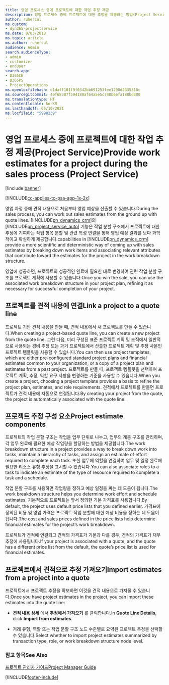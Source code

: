 ```yaml
---
title: 영업 프로세스 중에 프로젝트에 대한 작업 추정 제공
description: 영업 프로세스 중에 프로젝트에 대한 추정을 제공하는 방법(Project Service)
author: ruhercul
ms.custom:
- dyn365-projectservice
ms.date: 8/03/2018
ms.topic: article
ms.author: ruhercul
audience: Admin
search.audienceType:
- admin
- customizer
- enduser
search.app:
- D365CE
- D365PS
- ProjectOperations
ms.openlocfilehash: d1daff101f9f0342bb691253fee1290d2335318c
ms.sourcegitcommit: 40f68387f594180af64a5e5c748b6efa188bd300
ms.translationtype: HT
ms.contentlocale: ko-KR
ms.lasthandoff: 05/10/2021
ms.locfileid: "5998239"
---
```

# <a name="provide-work-estimates-for-a-project-during-the-sales-process-project-service"></a><span data-ttu-id="47cf3-103">영업 프로세스 중에 프로젝트에 대한 작업 추정 제공(Project Service)</span><span class="sxs-lookup"><span data-stu-id="47cf3-103">Provide work estimates for a project during the sales process (Project Service)</span></span>

[!include [banner](../includes/psa-now-project-operations.md)]

[!INCLUDE[cc-applies-to-psa-app-1x-2x](../includes/cc-applies-to-psa-app-1x-2x.md)]

<span data-ttu-id="47cf3-104">영업 과정 중에 견적 내용으로 처음부터 영업 예상을 산출할 수 있습니다.</span><span class="sxs-lookup"><span data-stu-id="47cf3-104">During the sales process, you can work out sales estimates from the ground up with quote lines.</span></span> [!INCLUDE[pn_dynamics_crm](../includes/pn-dynamics-crm.md)]<span data-ttu-id="47cf3-105">의 [!INCLUDE[pn_project_service_auto](../includes/pn-project-service-auto.md)] 기능은 작업 분할 구조에서 프로젝트에 대한 추정에 기여하는 작업 항목 분할 및 관련 특성 연결을 통해 영업 예상 결과를 보다 과학적이고 확실하게 제공합니다.</span><span class="sxs-lookup"><span data-stu-id="47cf3-105">capabilities in [!INCLUDE[pn_dynamics_crm](../includes/pn-dynamics-crm.md)] provide a more scientific and deterministic way of coming up with sales estimates by breaking down work items and associating relevant attributes that contribute toward the estimates for the project in the work breakdown structure.</span></span>  
  
 <span data-ttu-id="47cf3-106">영업에 성공하면, 프로젝트의 성공적인 완료에 필요한 대로 변경하여 관련 작업 분할 구조를 프로젝트 계획에 사용할 수 있습니다.</span><span class="sxs-lookup"><span data-stu-id="47cf3-106">Once you win the sale, you can use the associated work breakdown structure in your project plan, refining it as necessary for successful completion of your project.</span></span>  
  
## <a name="link-a-project-to-a-quote-line"></a><span data-ttu-id="47cf3-107">프로젝트를 견적 내용에 연결</span><span class="sxs-lookup"><span data-stu-id="47cf3-107">Link a project to a quote line</span></span>  
 <span data-ttu-id="47cf3-108">프로젝트 기반 견적 내용을 만들 때, 견적 내용에서 새 프로젝트를 만들 수 있습니다.</span><span class="sxs-lookup"><span data-stu-id="47cf3-108">When creating a project-based quote line, you can create a new project from the quote line.</span></span> <span data-ttu-id="47cf3-109">그런 다음, 미리 구성된 표준 프로젝트 계획 및 조직에서 일반적으로 사용되는 경비 추정 또는 과거 프로젝트에서 산출한 프로젝트 계획 및 추정 사본인 프로젝트 템플릿을 사용할 수 있습니다.</span><span class="sxs-lookup"><span data-stu-id="47cf3-109">You can then use project templates, which are either pre-configured standard project plans and financial estimates common to your organization, or a copy of a project plan and estimates from a past project.</span></span> <span data-ttu-id="47cf3-110">프로젝트를 만들 때, 프로젝트 템플릿을 선택하여 프로젝트 계획, 추정, 역할 요구 사항을 변경하는 기준을 사용할 수 있습니다.</span><span class="sxs-lookup"><span data-stu-id="47cf3-110">When you create a project, choosing a project template provides a basis to refine the project plan, estimates, and role requirements.</span></span> <span data-ttu-id="47cf3-111">견적에서 프로젝트를 만들면 프로젝트가 견적 내용에 자동으로 연결됩니다.</span><span class="sxs-lookup"><span data-stu-id="47cf3-111">By creating your project from the quote, the project is automatically associated with the quote line.</span></span>  
  
## <a name="project-estimate-components"></a><span data-ttu-id="47cf3-112">프로젝트 추정 구성 요소</span><span class="sxs-lookup"><span data-stu-id="47cf3-112">Project estimate components</span></span>  
 <span data-ttu-id="47cf3-113">프로젝트의 작업 분할 구조는 작업을 업무 단위로 나누고, 업무의 계층 구조를 관리하며, 각 업무 완료에 필요한 예상 작업량을 할당하는 방법을 제공합니다.</span><span class="sxs-lookup"><span data-stu-id="47cf3-113">The work breakdown structure in a project provides a way to break down work into tasks, maintain a hierarchy of tasks, and assign an estimate of effort required to complete each task.</span></span> <span data-ttu-id="47cf3-114">또한 업무에 역할을 연결하여 업무 및 일정 완료에 필요한 리소스 유형 추정을 표시할 수 있습니다.</span><span class="sxs-lookup"><span data-stu-id="47cf3-114">You can also associate roles to a task to indicate an estimate of the type of resource required to complete a task and a schedule.</span></span>  
  
 <span data-ttu-id="47cf3-115">작업 분할 구조를 사용하면 작업량을 정하고 예상 일정을 짜는 데 도움이 됩니다.</span><span class="sxs-lookup"><span data-stu-id="47cf3-115">The work breakdown structure helps you determine work effort and schedule estimates.</span></span> <span data-ttu-id="47cf3-116">기본적으로 프로젝트는 앞서 정의한 기본 가격표를 사용합니다.</span><span class="sxs-lookup"><span data-stu-id="47cf3-116">By default, the project uses default price lists that you defined earlier.</span></span> <span data-ttu-id="47cf3-117">가격표에 정의된 비용 및 영업 가격은 프로젝트 작업 분할에 대한 예상 비용을 정하는 데 도움이 됩니다.</span><span class="sxs-lookup"><span data-stu-id="47cf3-117">The cost and sales prices defined in the price lists help determine financial estimates for the project’s work breakdown.</span></span>  
  
 <span data-ttu-id="47cf3-118">프로젝트가 견적에 연결되고 견적의 가격표가 기본과 다를 경우, 견적의 가격표가 재무 추정에 사용됩니다.</span><span class="sxs-lookup"><span data-stu-id="47cf3-118">If your project is associated with a quote, and the quote has a different price list from the default, the quote’s price list is used for financial estimates.</span></span>  
  
## <a name="import-estimates-from-a-project-into-a-quote"></a><span data-ttu-id="47cf3-119">프로젝트에서 견적으로 추정 가져오기</span><span class="sxs-lookup"><span data-stu-id="47cf3-119">Import estimates from a project into a quote</span></span>  
 <span data-ttu-id="47cf3-120">프로젝트에서 프로젝트 추정을 확보하면 이것을 견적 내용으로 가져올 수 있습니다.</span><span class="sxs-lookup"><span data-stu-id="47cf3-120">Once you have project estimates in the project, you can import these estimates into the quote line:</span></span>  
  
-   <span data-ttu-id="47cf3-121">**견적 내용 상세** 에서 **추정에서 가져오기** 를 클릭합니다.</span><span class="sxs-lookup"><span data-stu-id="47cf3-121">In **Quote Line Details**, click **Import from estimates**.</span></span> 

-   <span data-ttu-id="47cf3-122">거래 유형, 역할 또는 작업 분할 구조 노드 수준별로 요약된 프로젝트 추정을 선택할 수 있습니다.</span><span class="sxs-lookup"><span data-stu-id="47cf3-122">Select whether to import project estimates summarized by transaction type, role, or work breakdown structure node level.</span></span>  
  
### <a name="see-also"></a><span data-ttu-id="47cf3-123">참고 항목</span><span class="sxs-lookup"><span data-stu-id="47cf3-123">See Also</span></span>  
 [<span data-ttu-id="47cf3-124">프로젝트 관리자 가이드</span><span class="sxs-lookup"><span data-stu-id="47cf3-124">Project Manager Guide</span></span>](../psa/project-manager-guide.md)


[!INCLUDE[footer-include](../includes/footer-banner.md)]